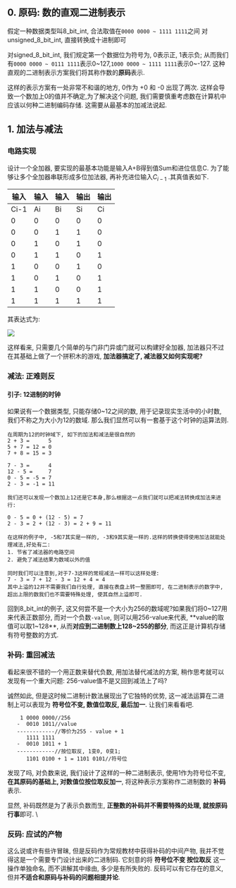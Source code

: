## 0. 原码: 数的直观二进制表示

假定一种数据类型叫8_bit_int, 合法取值在`0000 0000 ~ 1111 1111`之间
对unsigned_8_bit_int, 直接转换成十进制即可

对signed_8_bit_int, 我们规定第一个数据位为符号为, 0表示正, 1表示负;
从而我们有`0000 0000 ~ 0111 1111`表示0~127,`1000 0000 ~ 1111 1111`表示0~-127.
这种直观的二进制表示方案我们将其称作数的**原码**表示.

这样的表示方案有一处非常不和谐的地方, 0作为 +0 和 -0 出现了两次. 这样会导致一个数加上0的值并不确定,为了解决这个问题, 我们需要慎重考虑数在计算机中应该以何种二进制编码存储. 这需要从最基本的加减法说起.

## 1. 加法与减法

### 电路实现

 设计一个全加器, 要实现的最基本功能是输入A+B得到值Sum和进位信息C. 为了能够让多个全加器串联形成多位加法器, 再补充进位输入$C_{i-1}$ .其真值表如下.

| 输入   | 输入  | 输入  | 输出  | 输出  |
| ---- | --- | --- | --- | --- |
| Ci-1 | Ai  | Bi  | Si  | Ci  |
| 0    | 0   | 0   | 0   | 0   |
| 0    | 0   | 1   | 1   | 0   |
| 0    | 1   | 0   | 1   | 0   |
| 0    | 1   | 1   | 0   | 1   |
| 1    | 0   | 0   | 1   | 0   |
| 1    | 0   | 1   | 0   | 1   |
| 1    | 1   | 0   | 0   | 1   |
| 1    | 1   | 1   | 1   | 1   |

其表达式为:

![](https://bkimg.cdn.bcebos.com/formula/0d2dfecff9f0c6cabb8177ae1c3c8b75.svg)

这样看来, 只需要几个简单的与门非门异或门就可以构建好全加器, 加法器只不过在其基础上做了一个拼积木的游戏, **加法器搞定了, 减法器又如何实现呢?**

### 减法: 正难则反

#### 引子: 12进制的时钟

如果说有一个数据类型, 只能存储0~12之间的数,  用于记录现实生活中的小时数, 我们不称之为大小为12的数域. 那么我们显然可以有一套基于这个时钟的运算法则. 

```时钟域
在周期为12的时钟域下, 如下的加法和减法是很自然的
2 + 3 =      5
5 + 7 = 12 = 0
7 + 8 = 15 = 3

7 - 3 =      4
12 - 5 =     7
0 - 5 = -5 = 7
2 - 3 = -1 = 11

我们还可以发现一个数加上12还是它本身,那么根据这一点我们就可以把减法转换成加法来进行:

0 - 5 = 0 + (12 - 5) = 7
2 - 3 = 2 + (12 - 3) = 2 + 9 = 11

在这样的例子中, -5和7其实是一样的, -3和9其实是一样的.这样的转换使得使用加法就能处理减法,好处有二:
1. 节省了减法器的电路空间
2. 避免了减法结果为数域以外的值

同时我们可以注意到,对于7-3这样的常规减法一样可以这样处理:
7 - 3 = 7 + 12 - 3 = 12 + 4 = 4
其中上溢的12并不需要我们自行处理, 直接在表盘上转一整圈即可, 在二进制表示的数字中, 超出上限的数我们也不需要特殊处理, 使其自然上溢即可.
```

回到8_bit_int的例子, 这又何尝不是一个大小为256的数域呢?如果我们将0~127用来代表正数部分, 而对一个负数`-value`, 则可以用256-value来代表, **value的取值可以取1~128**, 从而**对应到二进制数上128~255的部分**, 而这正是计算机存储有符号整数的方式. 

### 补码: 重回减法

看起来很不错的一个用正数来替代负数, 用加法替代减法的方案, 稍作思考就可以发现有一个重大问题: 256-value值不是又回到减法上了吗? 

诚然如此, 但是这时候二进制计数法展现出了它独特的优势, 这一减法运算在二进制上可以表现为 **符号位不变, 数值位取反, 最后加一**. 让我们来看看吧.

```
	1 0000 0000//256
   -  0010 1011//value
   ------------//等价为255 - value + 1 
      1111 1111
   -  0010 1011 + 1
   ------------//按位取反, 1变0, 0变1;
      1101 0100 + 1 = 1101 0101//符号位
```

发现了吗, 对负数来说, 我们设计了这样的一种二进制表示, 使用1作为符号位不变, **在其原码的基础上, 对数值位按位取反加一**, 将这种表示方案称作二进制数的 **补码** 表示.

显然, 补码既然是为了表示负数而生, **正整数的补码并不需要特殊的处理, 就按原码行事**即可.
\
### 反码: 应试的产物

这么说或许有些许冒昧, 但是反码作为常规教材中获得补码的中间产物, 我并不觉得这是一个需要专门设计出来的二进制码. 它刻意的将 **符号位不变 按位取反** 这一操作单独命名, 而不讲解其中缘由, 多少是有所失败的. 反码可以有它存在的意义, 但并**不适合和原码与补码的问题相提并论**. 
